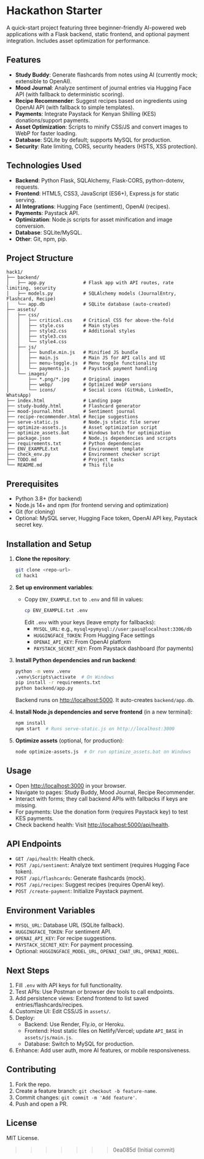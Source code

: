 # Hackathon Starter

A quick-start project featuring three beginner-friendly AI-powered web applications with a Flask backend, static frontend, and optional payment integration. Includes asset optimization for performance.

## Features

- **Study Buddy**: Generate flashcards from notes using AI (currently mock; extensible to OpenAI).
- **Mood Journal**: Analyze sentiment of journal entries via Hugging Face API (with fallback to deterministic scoring).
- **Recipe Recommender**: Suggest recipes based on ingredients using OpenAI API (with fallback to simple templates).
- **Payments**: Integrate Paystack for Kenyan Shilling (KES) donations/support payments.
- **Asset Optimization**: Scripts to minify CSS/JS and convert images to WebP for faster loading.
- **Database**: SQLite by default; supports MySQL for production.
- **Security**: Rate limiting, CORS, security headers (HSTS, XSS protection).

## Technologies Used

- **Backend**: Python Flask, SQLAlchemy, Flask-CORS, python-dotenv, requests.
- **Frontend**: HTML5, CSS3, JavaScript (ES6+), Express.js for static serving.
- **AI Integrations**: Hugging Face (sentiment), OpenAI (recipes).
- **Payments**: Paystack API.
- **Optimization**: Node.js scripts for asset minification and image conversion.
- **Database**: SQLite/MySQL.
- **Other**: Git, npm, pip.

## Project Structure

```
hack1/
├── backend/
│   ├── app.py              # Flask app with API routes, rate limiting, security
│   ├── models.py           # SQLAlchemy models (JournalEntry, Flashcard, Recipe)
│   └── app.db              # SQLite database (auto-created)
├── assets/
│   ├── css/
│   │   ├── critical.css    # Critical CSS for above-the-fold
│   │   ├── style.css       # Main styles
│   │   ├── style2.css      # Additional styles
│   │   ├── style3.css
│   │   └── style4.css
│   ├── js/
│   │   ├── bundle.min.js   # Minified JS bundle
│   │   ├── main.js         # Main JS for API calls and UI
│   │   ├── menu-toggle.js  # Menu toggle functionality
│   │   └── payments.js     # Paystack payment handling
│   └── images/
│       ├── *.png/*.jpg     # Original images
│       ├── webp/           # Optimized WebP versions
│       └── icons/          # Social icons (GitHub, LinkedIn, WhatsApp)
├── index.html              # Landing page
├── study-buddy.html        # Flashcard generator
├── mood-journal.html       # Sentiment journal
├── recipe-recommender.html # Recipe suggestions
├── serve-static.js         # Node.js static file server
├── optimize-assets.js      # Asset optimization script
├── optimize_assets.bat     # Windows batch for optimization
├── package.json            # Node.js dependencies and scripts
├── requirements.txt        # Python dependencies
├── ENV_EXAMPLE.txt         # Environment template
├── check_env.py            # Environment checker script
├── TODO.md                 # Project tasks
└── README.md               # This file
```

## Prerequisites

- Python 3.8+ (for backend)
- Node.js 14+ and npm (for frontend serving and optimization)
- Git (for cloning)
- Optional: MySQL server, Hugging Face token, OpenAI API key, Paystack secret key.

## Installation and Setup

1. **Clone the repository**:
   ```bash
   git clone <repo-url>
   cd hack1
   ```

2. **Set up environment variables**:
   - Copy `ENV_EXAMPLE.txt` to `.env` and fill in values:
     ```bash
     cp ENV_EXAMPLE.txt .env
     ```
     Edit `.env` with your keys (leave empty for fallbacks):
     - `MYSQL_URL`: e.g., `mysql+pymysql://user:pass@localhost:3306/db`
     - `HUGGINGFACE_TOKEN`: From Hugging Face settings
     - `OPENAI_API_KEY`: From OpenAI platform
     - `PAYSTACK_SECRET_KEY`: From Paystack dashboard (for payments)

3. **Install Python dependencies and run backend**:
   ```bash
   python -m venv .venv
   .venv\Scripts\activate  # On Windows
   pip install -r requirements.txt
   python backend/app.py
   ```
   Backend runs on [http://localhost:5000](http://localhost:5000). It auto-creates `backend/app.db`.

4. **Install Node.js dependencies and serve frontend** (in a new terminal):
   ```bash
   npm install
   npm start  # Runs serve-static.js on http://localhost:3000
   ```

5. **Optimize assets** (optional, for production):
   ```bash
   node optimize-assets.js  # Or run optimize_assets.bat on Windows
   ```

## Usage

- Open [http://localhost:3000](http://localhost:3000) in your browser.
- Navigate to pages: Study Buddy, Mood Journal, Recipe Recommender.
- Interact with forms; they call backend APIs with fallbacks if keys are missing.
- For payments: Use the donation form (requires Paystack key) to test KES payments.
- Check backend health: Visit [http://localhost:5000/api/health](http://localhost:5000/api/health).

## API Endpoints

- `GET /api/health`: Health check.
- `POST /api/sentiment`: Analyze text sentiment (requires Hugging Face token).
- `POST /api/flashcards`: Generate flashcards (mock).
- `POST /api/recipes`: Suggest recipes (requires OpenAI key).
- `POST /create-payment`: Initialize Paystack payment.

## Environment Variables

- `MYSQL_URL`: Database URL (SQLite fallback).
- `HUGGINGFACE_TOKEN`: For sentiment API.
- `OPENAI_API_KEY`: For recipe suggestions.
- `PAYSTACK_SECRET_KEY`: For payment processing.
- Optional: `HUGGINGFACE_MODEL_URL`, `OPENAI_CHAT_URL`, `OPENAI_MODEL`.

## Next Steps

1. Fill `.env` with API keys for full functionality.
2. Test APIs: Use Postman or browser dev tools to call endpoints.
3. Add persistence views: Extend frontend to list saved entries/flashcards/recipes.
4. Customize UI: Edit CSS/JS in `assets/`.
5. Deploy:
   - Backend: Use Render, Fly.io, or Heroku.
   - Frontend: Host static files on Netlify/Vercel; update `API_BASE` in `assets/js/main.js`.
   - Database: Switch to MySQL for production.
6. Enhance: Add user auth, more AI features, or mobile responsiveness.

## Contributing

1. Fork the repo.
2. Create a feature branch: `git checkout -b feature-name`.
3. Commit changes: `git commit -m 'Add feature'`.
4. Push and open a PR.

## License

MIT License.
>>>>>>> 0ea085d (Initial commit)
